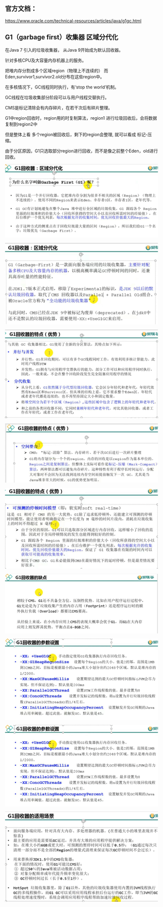 官方文档：
---
https://www.oracle.com/technical-resources/articles/java/g1gc.html


G1（garbage first）收集器 区域分代化
---
在Java 7 引入的垃圾收集器， 从Java 9开始成为默认回收器。

针对多核CPU及大容量内存机器上的服务。

把堆内存分割成多个区域region（物理上不连续的） 而Eden,survivor1,survivor2.old分布在这些region中。

在多核情况下，GC线程同时执行，有‘stop the world’机制。

GC线程在垃圾收集部分阶段可以与用户线程交替执行。

CMS是标记清除会有内存碎片，在若干次后有碎片整理。

G1中region回收时，region用的时复制算法，region1 进行垃圾回收后，会将数据复制到region2中

但是整体上看 多个region被回收后，剩下的region会整理, 就可以看成 标记-压缩。

由于分区原因，G1只选取部分region进行回收，而不是像之前整个Eden，old进行回收。

![img_18.png](img_18.png)

![img_19.png](img_19.png)

![img_20.png](img_20.png)

![img_21.png](img_21.png)

![img_22.png](img_22.png)

![img_23.png](img_23.png)

![img_24.png](img_24.png)

![img_25.png](img_25.png)

![img_26.png](img_26.png)
